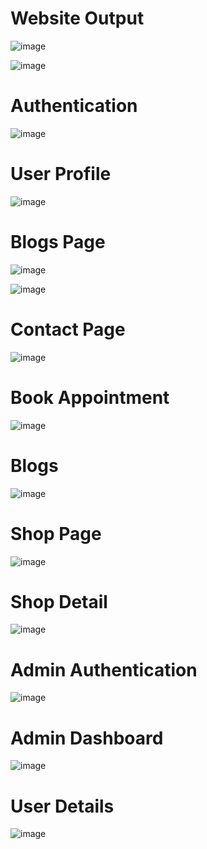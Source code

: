 <h1>Website Output</h1>

![image](https://github.com/user-attachments/assets/cd2ff498-2f5d-48e7-bedc-0d954f465e16)

![image](https://github.com/user-attachments/assets/4e09388d-91ec-4903-9e26-7d3d46698557)

<h1>Authentication</h1>

![image](https://github.com/user-attachments/assets/717c46c0-67c7-485e-a03b-bb040f122841)

<h1>User Profile</h1>

![image](https://github.com/user-attachments/assets/da857296-dd9c-45e2-80fe-c9d2f35910d5)

<h1>Blogs Page</h1>

![image](https://github.com/user-attachments/assets/40e9fb0d-5a39-4d25-9f06-7dc929f86bf4)


![image](https://github.com/user-attachments/assets/b65700f7-5d02-4b52-bcee-b270a7bad51d)

<h1>Contact Page</h1>

![image](https://github.com/user-attachments/assets/0bac0eee-9bfd-4ac4-a69d-dedaf1a5f99a)

<h1>Book Appointment</h1>

![image](https://github.com/user-attachments/assets/5b8bc9fd-222a-40e8-b45b-957cfc9af5be)

<h1>Blogs </h1>

![image](https://github.com/user-attachments/assets/f8ff04aa-1077-4ae1-945d-986262338e21)

<h1>Shop Page</h1>

![image](https://github.com/user-attachments/assets/35a3a6cb-7533-4811-b405-8f5b570dbaab)

<h1>Shop Detail</h1>

![image](https://github.com/user-attachments/assets/db692396-2f9b-438f-8655-6e4a6381726f)

<h1>Admin Authentication</h1>

![image](https://github.com/user-attachments/assets/2746d367-6645-4e18-9d91-dc6109039c18)

<h1>Admin Dashboard</h1>

![image](https://github.com/user-attachments/assets/10903235-808a-442f-8414-607b44ddabb3)

<h1>User Details</h1>

![image](https://github.com/user-attachments/assets/53168b68-0942-48cd-83ff-e01c64eba47c)
